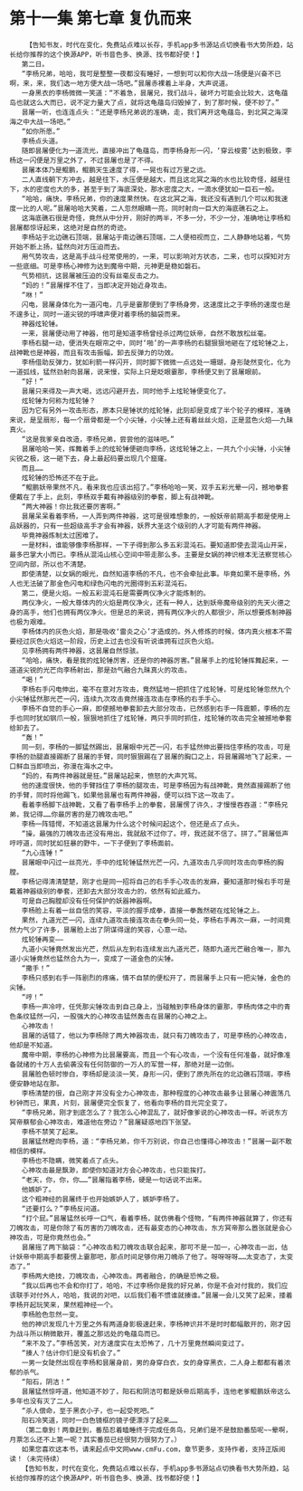 # 第十一集 第七章 复仇而来
        【告知书友，时代在变化，免费站点难以长存，手机app多书源站点切换看书大势所趋，站长给你推荐的这个换源APP，听书音色多、换源、找书都好使！】
       第二日。
       “李杨兄弟，哈哈，我可是整整一夜都没有睡好，一想到可以和你大战一场便是兴奋不已啊，来，来，我们选一地方便大战一场吧。”昙屠赤裸着上半身，大声说道。
       一身黑衣的李杨微微一笑道：“不着急，昙屠兄，我们战斗，破坏力可能会比较大，这龟蕴岛也就这么大而已，说不定力量大了点，就将这龟蕴岛归毁掉了，到了那时候，便不妙了。”
       昙屠一听，也连连点头：“还是李杨兄弟说的准确，走，我们离开这龟蕴岛，到北冥之海深海之中大战一场吧。”
       “如你所愿。”
       李杨点头道。
       随即昙屠便化为一道流光，直接冲出了龟蕴岛，而李杨身形一闪，‘穿云梭雾’达到极致，李杨这一闪便是万里之外了，不过昙屠也是了不得。
       昙屠本体乃是鲲鹏，鲲鹏天生速度了得，一晃也有过万里之远。
       二人直线朝下方冲去，越是往下，水压便是越大，而且这北冥之海的水也比较奇怪，越是往下，水的密度也大的多，甚至于到了海底深处，那水密度之大，一滴水便犹如一巨石一般。
       “哈哈，痛快，李杨兄弟，你的速度果然快。在这北冥之海，我还没有遇到几个可以和我速度一比的人呢。”昙屠哈哈大笑着，二人忽然眼睛一亮，同时射向一巨大的海底礁石之上。
       这海底礁石很是奇怪，竟然从中分开，刚好的两半，不多一分，不少一分，准确地让李杨和昙屠都惊讶起来，这绝对是自然的奇迹。
       李杨站于北边礁石顶端，昙屠站于南边礁石顶端，二人便相视而立，二人静静地站着，气势开始不断上扬，猛然向对方压迫而去。
       用气势攻击，这是高手战斗经常使用的，一来，可以影响对方状态，二来，也可以探知对方一些底细。可是李杨心神修为达到魔帝中期，元神更是稳如磐石。
       气势相抗，这昙屠被压迫的没有丝毫反击之力。
       “妈的！”昙屠撑不住了，当即决定开始近身攻击。
       “咻！”
       闪电，昙屠身体化为一道闪电，几乎是霎那便到了李杨身旁，这速度比之于李杨的速度也是不遑多让，同时一道尖锐的呼啸声便对着李杨的脑袋而来。
       神器炫轮锤。
       一来，昙屠便动用了神器，他可是知道李杨曾经杀过两位妖帝，自然不敢放松丝毫。
       李杨右腿一动，便消失在眼帘之中，同时‘啪’的一声李杨的右腿狠狠地砸在了炫轮锤之上，战神靴也是神器，而且有攻击振幅，卸去反弹力的功效。
       李杨借助反弹力，犹如利箭一样闪开，同时脚下微微一点远处一珊瑚，身形陡然变化，化为一道弧线，猛然劲射向昙屠，说来慢，实际上只是眨眼霎那，李杨便又到了昙屠眼前。
       “好！”
       昙屠只来得及一声大喝，远远闪避开去，同时他手上炫轮锤便变化了。
       炫轮锤为何称为炫轮锤？
       因为它有另外一攻击形态，原本只是锤状的炫轮锤，此刻却是变成了半个轮子的模样，准确来说，是呈扇形，每一个扇骨都是一个小尖锤，小尖锤上还有着丝丝火焰，正是蓝色火焰——九昧真火。
       “这是我爹亲自改造，李杨兄弟，尝尝他的滋味吧。”
       昙屠哈哈一笑，挥舞着手上的炫轮锤便砸向李杨，这炫轮锤之上，一共九个小尖锤，小尖锤尖锐之极，这一砸下去，身上最起码要出现几个窟窿。
       而且……
       炫轮锤的恐怖还不在于此。
       “鲲鹏妖帝果然不凡，看来我也应该出招了。”李杨哈哈一笑，双手五彩光晕一闪，撼地拳套便戴在了手上，此刻，李杨双手戴有神器级别的拳套，脚上有战神靴。
       “两大神器！你比我还要厉害啊。”
       昙屠呆呆看着李杨，一人弄到两件神器，这可是很难想象的，一般妖帝前期高手都是使用上品妖器的，只有一些超级高手才会有神器，妖界大圣这个级别的人才可能有两件神器。
       毕竟神器炼制太过困难了。
       一是材料，谁能够像李杨那样，一下子得到那么多五彩混沌石。要知道即使去混沌山开采，最多巴掌大小而已。李杨从混沌山核心空间中带走那么多。主要是女娲的神识根本无法察觉核心空间内部，所以也不清楚。
       即使清楚，以女娲的眼光，自然知道李杨的不凡，也不会牵扯此事。毕竟如果不是李杨，外人也无法破了那金色闪电和绿色闪电的光圈得到五彩混沌石。
       第二，便是火焰。一般五彩混沌石是需要两仪净火才能炼制的。
       两仪净火，一般大尊体内的火焰是两仪净火，还有一种人，达到妖帝魔帝级别的先天火德之身的高手，他们也拥有两仪净火。但是总的来说，拥有两仪净火的人都很少，所以想要炼制神器也极为艰难。
       李杨体内的灰色火焰，那是吸收‘雷炎之心’才造成的。外人修炼的时候，体内真火根本不需要经过灰色火焰这一阶段，历史上过去也没有听说谁拥有过灰色火焰。
       见李杨拥有两件神器，这昙屠自然惊骇。
       “哈哈，痛快，看是我的炫轮锤厉害，还是你的神器厉害。”昙屠手上的炫轮锤挥舞起来，一道道尖锐的光芒向李杨射出，那是劲气融合九昧真火的攻击。
       “喝！”
       李杨右手闪电伸出，毫不在意对方攻击，竟然猛地一把抓住了炫轮锤，可是炫轮锤忽然九个小尖锤猛然那光芒一闪，连续九次攻击竟然接连攻击在李杨的右手手心。
       李杨不自觉的手心一麻，即使撼地拳套卸去大部分攻击，已然感到右手一阵震颤，李杨的左手也同时犹如钢爪一般，狠狠地抓住了炫轮锤，两只手同时抓住，炫轮锤的攻击完全被撼地拳套给卸去了。
       “轰！”
       同一刻，李杨的一脚猛然踢出，昙屠眼中光芒一闪，右手猛然伸出要挡住李杨的攻击，可是李杨的劲腿直接踢断了昙屠的手臂，同时狠狠踢在了昙屠的胸口之上，将昙屠踢地飞了起来，一口鲜血当即喷出，弥漫在海水之中。
       “妈的，有两件神器就是狂。”昙屠站起来，愤怒的大声咒骂。
       他的速度很快，他的手臂挡住了李杨的腿攻击，可是李杨因为有战神靴，竟然直接踢断了他的手臂，同时将他踢飞，如果他昙屠也有两件神器，便可以挡下这一攻击了。
       看着李杨脚下战神靴，又看了看李杨手上的拳套，昙屠愣了许久，才慢慢吞吞道：“李杨兄弟，我记得……你最厉害的是刀魄攻击吧。”
       李杨一阵错愕，不知道这昙屠为什么这个时候问起这个，但还是点了点头。
       “操，最强的刀魄攻击还没有用出，我就敌不过你了。哼，我还就不信了。拼了。”昙屠低声哼哼道，同时犹如狂暴的野牛，一下子便到了李杨面前。
       “九心连锤！”
       昙屠眼中闪过一丝亮光，手中的炫轮锤猛然光芒一闪，九道攻击几乎同时攻击向李杨的胸膛。
       李杨记得清清楚楚，刚才也是同一招将自己的右手手心攻击的发麻，要知道那时候右手可是戴着神器级别的拳套，还卸去大部分攻击力的，依然有如此威力。
       可是自己胸膛却没有任何保护的妖器神器啊。
       李杨脸上有着一丝自信的笑容，平淡的握手成拳，直接一拳轰然砸在炫轮锤之上。
       果然，九道光芒一闪，连续九道攻击接连攻击在拳头同一处，李杨右手再次一麻，一时间竟然力气少了许多，昙屠脸上出了阴谋得逞的笑容，心意一动。
       炫轮锤再变——
       九道小尖锤竟然发出光芒，然后从左到右连续发出九道光芒，随即九道光芒融合唯一，那九道小尖锤竟然也猛然合九为一，变成了一道金色的尖锤。
       “撒手！”
       李杨只感到右手一阵剧烈的疼痛，情不自禁的便松开了，而昙屠手上只有一把尖锤，金色的尖锤。
       “哼！”
       李杨一声冷哼，任凭那尖锤攻击到自己身上，当碰触到李杨身体的霎那，李杨肉体之中的青色条纹猛然一闪，一股强大的心神攻击猛然轰击在昙屠的心神之上。
       心神攻击！
       昙屠的话错了，他以为李杨除了两大神器攻击，就只有刀魄攻击了，可是李杨的心神攻击，他却是不知道。
       魔帝中期，李杨的心神修为比昙屠要高，而且一个有心攻击，一个没有任何准备，就好像准备就绪的十万人去偷袭没有任何防御的一万人的军营一样，那绝对是一边倒。
       昙屠脸色顿时惨白，李杨却是淡淡一笑，身形一闪，便到了原先所在的北边礁石顶端，李杨便安静地站在那。
       李杨清楚的很，自己刚才并没有全力心神攻击，那种程度的心神攻击最多让昙屠心神震荡几秒钟而已，果真，片刻，昙屠便完全恢复了，他看向李杨的目光完全变了。
       “李杨兄弟，刚才到底怎么了？我怎么心神混乱了，就好像爹说的心神攻击一样。听说东方冥帝蔡郁会心神攻击，难道他在旁边？”昙屠疑惑地四下张望。
       李杨不禁笑了起来。
       昙屠猛然瞪向李杨，道：“李杨兄弟，你千万别说，你自己也懂得心神攻击！”昙屠一副不敢相信的模样。
       李杨也不隐瞒，微笑着点了点头。
       心神攻击最是飘渺，即使你知道对方会心神攻击，也只能挨打。
       “老天，你，你，你……”昙屠指着李杨，硬是一句话说不出来。
       他嫉妒了。
       这个粗神经的昙屠终于也开始嫉妒人了，嫉妒李杨了。
       “还要打么？”李杨反问道。
       “打个屁。”昙屠猛然长呼一口气，看着李杨，就仿佛看个怪物，“有两件神器就算了，你还有刀魄攻击，可是你除了有厉害的刀魄攻击，还有最变态的心神攻击，东方冥帝那么嚣张就是会心神攻击，可是你竟然也会。”
       昙屠摇了两下脑袋：“心神攻击和刀魄攻击联合起来，那可不是一加一，心神攻击一出，估计妖帝中期高手都要愣上霎那吧，那点时间足够你用刀魄杀了他了。呀呀呀呀……太变态了，太变态了。”
       李杨两大绝技，刀魄攻击，心神攻击。两者融合，的确是恐怖之极。
       “我以后再也不会和你打了，哈哈，不过李杨你是我的好兄弟，你是不会对付我的，我们应该联手对付外人，哈哈，我说的对吧，以后我们看不惯谁就揍谁。”昙屠一会儿又笑了起来，搂着李杨开起玩笑来，果然粗神经一个。
       李杨脸色忽然一变。
       他的神识发现几十万里之外有两道身影极速赶来，李杨神识并不是时时都幅散开的，刚才因为战斗所以稍微散开，覆盖之那远处的龟蕴岛而已。
       “来不及了。”李杨苦笑，对方速度实在太恐怖了，几十万里竟然瞬间变过了。
       “揍人？估计你们是没有机会了。”
       一男一女陡然出现在李杨和昙屠身前，男的身穿白衣，女的身穿黑衣，二人身上都都有着浓郁的杀气。
       “阳石，阴洁！”
       昙屠猛然惊呼道，他知道不妙了，阳石和阴洁可都是妖帝后期高手，连他老爹鲲鹏妖帝这么多年也没有灭了二人。
       “杀人偿命，至于黑衣小子，也一起受死吧。”
       阳石冷笑道，同时一白色镜框的镜子便漂浮了起来……
       （第二章到！两章赶到，番茄忍着瞌睡终于完成任务鸟，兄弟们是不是鼓励番茄呢~~晕啊，月票怎么还不上第一呢？其实番茄已经很努力很努力了。）
       如果您喜欢这本书，请来起点中文网www.cmFu.com，章节更多，支持作者，支持正版阅读！（未完待续）
       【告知书友，时代在变化，免费站点难以长存，手机app多书源站点切换看书大势所趋，站长给你推荐的这个换源APP，听书音色多、换源、找书都好使！】